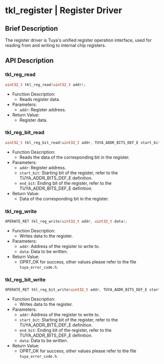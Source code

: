 # tkl_register | Register Driver

## Brief Description

The register driver is Tuya's unified register operation interface, used for reading from and writing to internal chip registers.

## API Description

### tkl_reg_read

```c
uint32_t tkl_reg_read(uint32_t addr);
```

- Function Description:
  - Reads register data.
- Parameters:
  - `addr`: Register address.
- Return Value:
  - Register data.

### tkl_reg_bit_read

```c
uint32_t tkl_reg_bit_read(uint32_t addr, TUYA_ADDR_BITS_DEF_E start_bit, TUYA_ADDR_BITS_DEF_E end_bit);
```

- Function Description:
  - Reads the data of the corresponding bit in the register.
- Parameters:
  - `addr`: Register address.
  - `start_bit`: Starting bit of the register, refer to the TUYA_ADDR_BITS_DEF_E definition.
  - `end_bit`: Ending bit of the register, refer to the TUYA_ADDR_BITS_DEF_E definition.
- Return Value:
  - Data of the corresponding bit in the register.

### tkl_reg_write

```c
OPERATE_RET tkl_reg_write(uint32_t addr, uint32_t data);
```

- Function Description:
  - Writes data to the register.
- Parameters:
  - `addr`: Address of the register to write to.
  - `data`: Data to be written.
- Return Value:
  - OPRT_OK for success, other values please refer to the file `tuya_error_code.h`.

### tkl_reg_bit_write

```c
OPERATE_RET tkl_reg_bit_write(uint32_t addr, TUYA_ADDR_BITS_DEF_E start_bit, TUYA_ADDR_BITS_DEF_E end_bit, uint32_t data);
```

- Function Description:
  - Writes data to the register.
- Parameters:
  - `addr`: Address of the register to write to.
  - `start_bit`: Starting bit of the register, refer to the TUYA_ADDR_BITS_DEF_E definition.
  - `end_bit`: Ending bit of the register, refer to the TUYA_ADDR_BITS_DEF_E definition.
  - `data`: Data to be written.
- Return Value:
  - OPRT_OK for success, other values please refer to the file `tuya_error_code.h`.
